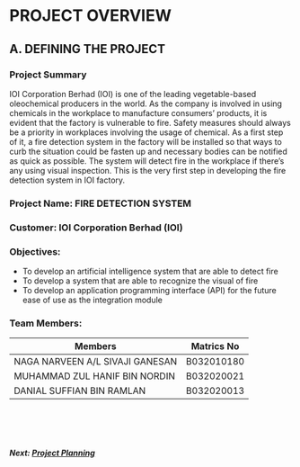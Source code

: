 # PROJECT OVERVIEW

## A. DEFINING THE PROJECT
### Project Summary
IOI Corporation Berhad (IOI) is one of the leading vegetable-based oleochemical producers in the world. As the company is involved in using chemicals in the workplace to manufacture consumers’ products, it is evident that the factory is vulnerable to fire. Safety measures should always be a priority in workplaces involving the usage of chemical. 
As a first step of it, a fire detection system in the factory will be installed so that ways to curb the situation could be fasten up and necessary bodies can be notified as quick as possible. The system will detect fire in the workplace if there’s any using visual inspection. This is the very first step in developing the fire detection system in IOI factory.

### Project Name: FIRE DETECTION SYSTEM

### Customer:  IOI Corporation Berhad (IOI)

### Objectives:
+ To develop an artificial intelligence system that are able to detect fire 
+ To develop a system that are able to recognize the visual of fire
+ To develop an application programming interface (API) for the future ease of use as the integration module

### Team Members:
| Members |  Matrics No | 
|-----|----|
|   NAGA NARVEEN A/L SIVAJI GANESAN         |B032010180         |      
|   MUHAMMAD ZUL HANIF BIN NORDIN           |B032020021         | 
|   DANIAL SUFFIAN BIN RAMLAN               |B032020013         |              



<br><br><br>
##### Next: [Project Planning](B-PROJECT_PLANNING.md)
